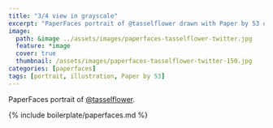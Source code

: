 ```yaml
---
title: "3/4 view in grayscale"
excerpt: "PaperFaces portrait of @tasselflower drawn with Paper by 53 on an iPad."
image: 
  path: &image ../assets/images/paperfaces-tasselflower-twitter.jpg 
  feature: *image
  cover: true
  thumbnail: /assets/images/paperfaces-tasselflower-twitter-150.jpg
categories: [paperfaces]
tags: [portrait, illustration, Paper by 53]
---
```


PaperFaces portrait of [@tasselflower](https://twitter.com/tasselflower).

{% include boilerplate/paperfaces.md %}
